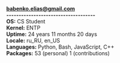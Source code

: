 **[babenko.elias@gmail.com](mailto:babenko.elias@gmail.com)**<br>
**------------------------------------**<br>
**OS:**                 CS Student<br>
**Kernel:**             ENTP<br>
**Uptime:**             24 years 11 months 20 days <br>
**Locale:**             ru_RU, en_US<br>
**Languages:**          Python, Bash, JavaScript, C++<br>
**Packages:**           53 (personal) 1 (contributions)<br>
